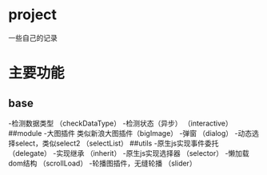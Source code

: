 # project
一些自己的记录
# 主要功能
## base
-检测数据类型 （checkDataType）
-检测状态（异步） （interactive）
##module
-大图插件 类似新浪大图插件（bigImage）
-弹窗 （dialog）
-动态选择select，类似select2 （selectList）
##utils
-原生js实现事件委托 （delegate）
-实现继承 （inherit）
-原生js实现选择器 （selector）
-懒加载dom结构 （scrollLoad）
-轮播图插件，无缝轮播 （slider）
